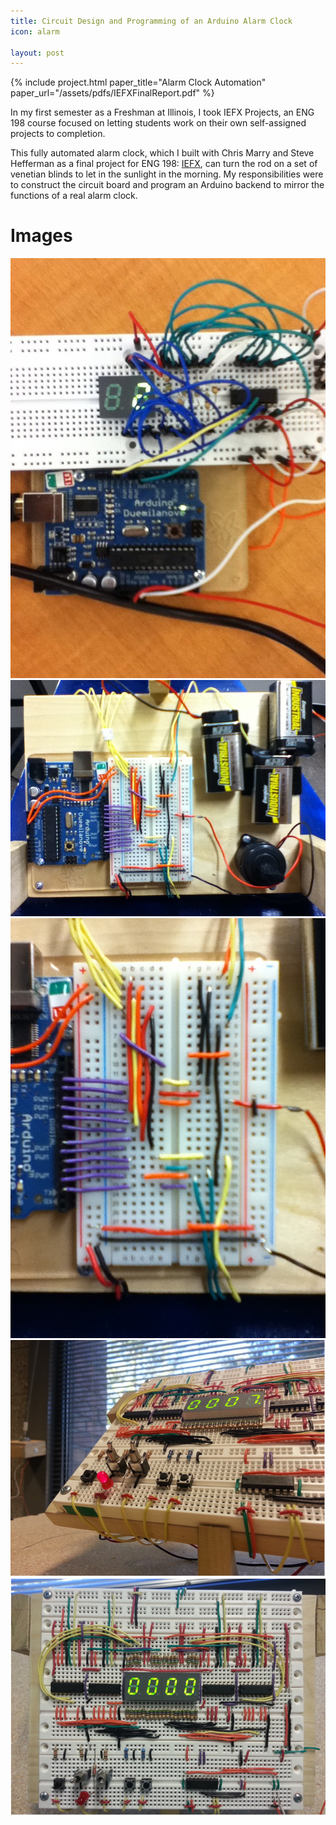```yaml
---
title: Circuit Design and Programming of an Arduino Alarm Clock
icon: alarm

layout: post
---
```


{% include project.html
   paper_title="Alarm Clock Automation"
   paper_url="/assets/pdfs/IEFXFinalReport.pdf"
   %}

In my first semester as a Freshman at Illinois, I took IEFX Projects, an ENG 198
course focused on letting students work on their own self-assigned projects to
completion.

This fully automated alarm clock, which I built with Chris Marry and Steve
Hefferman as a final project for ENG 198:
[IEFX](http://iefx.engineering.illinois.edu/), can turn the rod on a set of
venetian blinds to let in the sunlight in the morning. My responsibilities were
to construct the circuit board and program an Arduino backend to mirror the
functions of a real alarm clock.

# Images

![alt](/assets/images/alarm/1.jpg)
![alt](/assets/images/alarm/2.jpg)
![alt](/assets/images/alarm/3.jpg)
![alt](/assets/images/alarm/4.png)
![alt](/assets/images/alarm/5.png)
